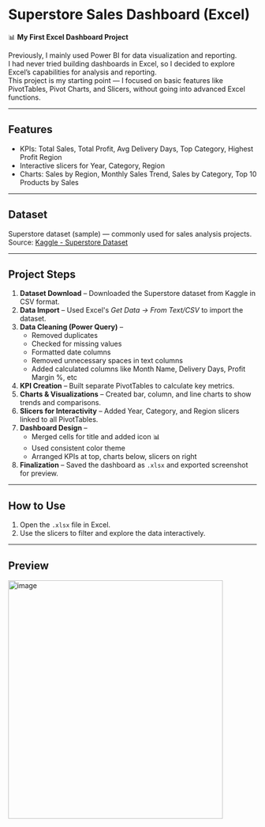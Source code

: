# Superstore Sales Dashboard (Excel)

📊 **My First Excel Dashboard Project**  

Previously, I mainly used Power BI for data visualization and reporting.  
I had never tried building dashboards in Excel, so I decided to explore Excel’s capabilities for analysis and reporting.  
This project is my starting point — I focused on basic features like PivotTables, Pivot Charts, and Slicers, without going into advanced Excel functions.  

---

## Features
- KPIs: Total Sales, Total Profit, Avg Delivery Days, Top Category, Highest Profit Region
- Interactive slicers for Year, Category, Region
- Charts: Sales by Region, Monthly Sales Trend, Sales by Category, Top 10 Products by Sales

---

## Dataset
Superstore dataset (sample) — commonly used for sales analysis projects.  
Source: [Kaggle - Superstore Dataset](https://www.kaggle.com/datasets)

---

## Project Steps
1. **Dataset Download** – Downloaded the Superstore dataset from Kaggle in CSV format.  
2. **Data Import** – Used Excel's *Get Data → From Text/CSV* to import the dataset.  
3. **Data Cleaning (Power Query)** –  
   - Removed duplicates  
   - Checked for missing values  
   - Formatted date columns
   - Removed unnecessary spaces in text columns  
   - Added calculated columns like Month Name, Delivery Days, Profit Margin %, etc  
4. **KPI Creation** – Built separate PivotTables to calculate key metrics.  
5. **Charts & Visualizations** – Created bar, column, and line charts to show trends and comparisons.  
6. **Slicers for Interactivity** – Added Year, Category, and Region slicers linked to all PivotTables.  
7. **Dashboard Design** –  
   - Merged cells for title and added icon 📊  
   - Used consistent color theme  
   - Arranged KPIs at top, charts below, slicers on right  
8. **Finalization** – Saved the dashboard as `.xlsx` and exported screenshot for preview.

---

## How to Use
1. Open the `.xlsx` file in Excel.
2. Use the slicers to filter and explore the data interactively.

---

## Preview
<img width="435" height="482" alt="image" src="https://github.com/user-attachments/assets/a13caf3a-4696-421b-87f9-180040afb0c3" />



